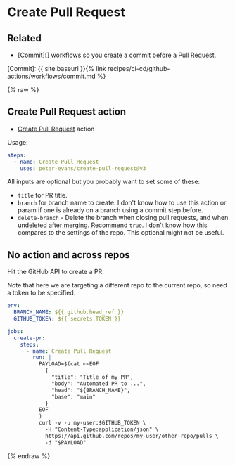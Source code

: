 # Create Pull Request

## Related 

- [Commit][] workflows so you create a commit before a Pull Request.

[Commit]: {{ site.baseurl }}{% link recipes/ci-cd/github-actions/workflows/commit.md %}


{% raw %}

## Create Pull Request action

- [Create Pull Request](https://github.com/marketplace/actions/create-pull-request) action

Usage:

```yaml
steps:
  - name: Create Pull Request
    uses: peter-evans/create-pull-request@v3
```

All inputs are optional but you probably want to set some of these:

- `title` for PR title.
- `branch` for branch name to create. I don't know how to use this action or param if one is already on a branch using a commit step before.
- `delete-branch` - Delete the branch when closing pull requests, and when undeleted after merging. Recommend `true`. I don't know how this compares to the settings of the repo. This optional might not be useful.	


## No action and across repos

Hit the GitHub API to create a PR. 

Note that here we are targeting a different repo to the current repo, so need a token to be specified.

```yaml
env:
  BRANCH_NAME: ${{ github.head_ref }}
  GITHUB_TOKEN: ${{ secrets.TOKEN }}

jobs:
  create-pr:
    steps:
      - name: Create Pull Request
        run: |
          PAYLOAD=$(cat <<EOF
            {
              "title": "Title of my PR",
              "body": "Automated PR to ...",
              "head": "${BRANCH_NAME}",
              "base": "main"
            }
          EOF
          )
          curl -v -u my-user:$GITHUB_TOKEN \
            -H "Content-Type:application/json" \
            https://api.github.com/repos/my-user/other-repo/pulls \
            -d "$PAYLOAD"
```


{% endraw %}
